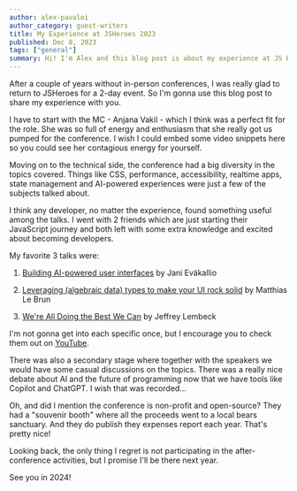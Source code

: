 ```yaml
---
author: alex-pavaloi
author_category: guest-writers
title: My Experience at JSHeroes 2023
published: Dec 8, 2023
tags: ["general"]
summary: Hi! I'm Alex and this blog post is about my experience at JS Heroes 2023.
---
```


After a couple of years without in-person conferences, I was really glad to return to JSHeroes for a 2-day event. So I'm gonna use this blog post to share my experience with you.

I have to start with the MC - Anjana Vakil - which I think was a perfect fit for the role. She was so full of energy and enthusiasm that she really got us pumped for the conference. I wish I could embed some video snippets here so you could see her contagious energy for yourself.

Moving on to the technical side, the conference had a big diversity in the topics covered. Things like CSS, performance, accessibility, realtime apps, state management and AI-powered experiences were just a few of the subjects talked about.

I think any developer, no matter the experience, found something useful among the talks. I went with 2 friends which are just starting their JavaScript journey and both left with some extra knowledge and excited about becoming developers.

My favorite 3 talks were:

1. [Building AI-powered user interfaces](https://www.youtube.com/watch?v=GQjubOMOWzo&list=PLB9NqTp0uKrR8g9ImDK2HPcpuC7oW8wYe&index=11) by Jani Eväkallio

2. [Leveraging (algebraic data) types to make your UI rock solid](https://www.youtube.com/watch?v=HrLPvAOjJxM&list=PLB9NqTp0uKrR8g9ImDK2HPcpuC7oW8wYe&index=15) by Matthias Le Brun

3. [We're All Doing the Best We Can](https://www.youtube.com/watch?v=MtgrsmaKzDg&list=PLB9NqTp0uKrR8g9ImDK2HPcpuC7oW8wYe&index=7) by Jeffrey Lembeck

I'm not gonna get into each specific once, but I encourage you to check them out on [YouTube](https://www.youtube.com/watch?v=N6qr6L37sl8&list=PLB9NqTp0uKrR8g9ImDK2HPcpuC7oW8wYe).

There was also a secondary stage where together with the speakers we would have some casual discussions on the topics. There was a really nice debate about AI and the future of programming now that we have tools like Copilot and ChatGPT. I wish that was recorded...

Oh, and did I mention the conference is non-profit and open-source? They had a "souvenir booth" where all the proceeds went to a local bears sanctuary. And they do publish they expenses report each year. That's pretty nice!

Looking back, the only thing I regret is not participating in the after-conference activities, but I promise I'll be there next year.

See you in 2024!
